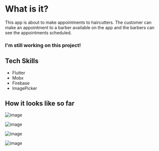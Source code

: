 # What is it?

This app is about to make appointments to haircutters. The customer can make an appointment to a barber available on the app and the barbers can see the appointments scheduled. 

### I'm still working on this project!

## Tech Skills

- Flutter
- Mobx
- Firebase
- ImagePicker


## How it looks like so far

![image](https://user-images.githubusercontent.com/17504941/91911262-124d0900-ec87-11ea-94af-d920b7d184f6.png)

![image](https://user-images.githubusercontent.com/17504941/91911336-3f99b700-ec87-11ea-92b0-ac3727900393.png)

![image](https://user-images.githubusercontent.com/17504941/91911687-fac25000-ec87-11ea-9578-d41231804970.png)

![image](https://user-images.githubusercontent.com/17504941/91911763-26ddd100-ec88-11ea-8eec-82b7d71725fb.png)
